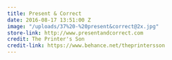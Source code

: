 ```yaml
---
title: Present & Correct
date: 2016-08-17 13:51:00 Z
image: "/uploads/37%20-%20present&correct@2x.jpg"
store-link: http://www.presentandcorrect.com
credit: The Printer's Son
credit-link: https://www.behance.net/theprintersson
---
```


